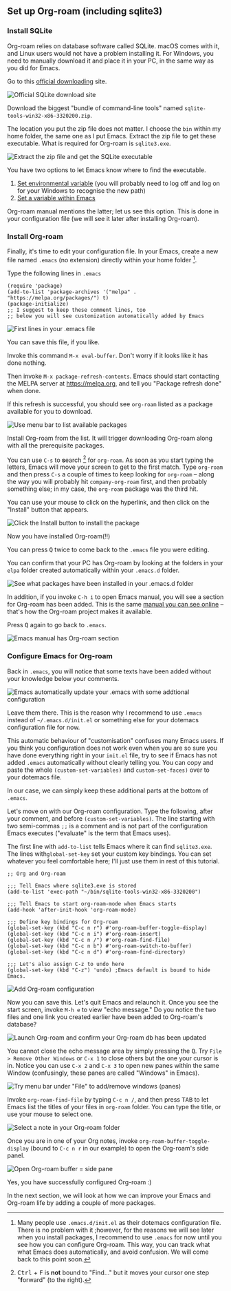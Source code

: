 ## Set up Org-roam (including sqlite3)

### Install SQLite

Org-roam relies on database software called SQLite. macOS comes with it, and Linux users would not have a problem installing it. For Windows, you need to manually download it and place it in your PC, in the same way as you did for Emacs.

Go to this [official downloading](https://sqlite.org/download.html) site.

![Official SQLite download site](images/470bc0411ed1e480faa7b383363f1fc8.png)

Download the biggest "bundle of command-line tools" named `sqlite-tools-win32-x86-3320200.zip`. 

The location you put the zip file does not matter. I choose the `bin` within my home folder, the same one as I put Emacs. Extract the zip file to get these executable. What is required for Org-roam is `sqlite3.exe`.


![Extract the zip file and get the SQLite executable](images/622b7aae61f0e200ee7f21ba14f553d7.png)

You have two options to let Emacs know where to find the executable.

1. [Set environmental variable](https://www.opentechguides.com/how-to/article/windows-10/113/windows-10-set-path.html) (you will probably need to log off and log on for your Windows to recognise the new path)
2. [Set a variable within Emacs](https://org-roam.github.io/org-roam/manual/Post_002dInstallation-Tasks)

Org-roam manual mentions the latter; let us see this option. This is done in your configuration file (we will see it later after installing Org-roam).

### Install Org-roam

Finally, it's time to edit your configuration file. In your Emacs, create a new file named `.emacs` (no extension) directly within your home folder [^1].


[^1]:  Many people use `.emacs.d/init.el` as their dotemacs configuration file. There is no problem with it ;however, for the reasons we will see later when you install packages, I recommend to use `.emacs` for now until you see how you can configure Org-roam. This way, you can track what what Emacs does automatically, and avoid confusion. We will come back to this point soon.

Type the following lines in `.emacs`

```
(require 'package)
(add-to-list 'package-archives '("melpa" . "https://melpa.org/packages/") t)
(package-initialize)
;; I suggest to keep these comment lines, too
;; below you will see customization automatically added by Emacs
```

![First lines in your `.emacs` file](images/63adc0856a0b70728c4f7bd1c40cefb3.png)

You can save this file, if you like. 

Invoke this command `M-x eval-buffer`. Don't worry if it looks like it has done nothing.

Then invoke `M-x package-refresh-contents`.  Emacs should start contacting the MELPA server at https://melpa.org, and tell you "Package refresh done" when done. 

If this refresh is successful, you should see `org-roam` listed as a package available for you to download.

![Use menu bar to list available packages](images/b6527cd363192a493611be0f03dd05e9.png)

Install Org-roam from the list. It will trigger downloading Org-roam along with all the prerequisite packages. 

You can use `C-s` to **s**earch [^2] for `org-roam`. As soon as you start typing the letters, Emacs will move your screen to get to the first match. Type `org-roam` and then press `C-s` a couple of times to keep looking for `org-roam` – along the way you will probably hit `company-org-roam` first, and then probably something else; in my case, the `org-roam` package was the third hit.

You can use your mouse to click on the hyperlink, and then click on the "Install" button that appears.

[^2]: <kbd>Ctrl</kbd> + <kbd>F</kbd> is **not** bound to "Find…" but it moves your cursor one step "**f**orward" (to the right).

![Click the Install button to install the package](images/63bf87d1369927e14c49a44e9123497d.png)

Now you have installed Org-roam(!!)

You can press <kbd>Q</kbd> twice to come back to the `.emacs` file you were editing.

You can confirm that your PC has Org-roam by looking at the folders in your `elpa` folder created automatically within your `.emacs.d` folder.

![See what packages have been installed in your `.emacs.d folder`](images/634716bd2b0482ba5d2504c6e9bd4160.png)

In addition, if you invoke `C-h i` to open Emacs manual, you will see a section for Org-roam has been added. This is the same [manual you can see online](https://org-roam.github.io/org-roam/manual/) – that's how the Org-roam project makes it available.

Press <kbd>Q</kbd> again to go back to `.emacs`.

![Emacs manual has Org-roam section](images/d1f139cf591f3fe3672c52267e6bac86.png)

### Configure Emacs for Org-roam

Back in `.emacs`, you will notice that some texts have been added without your knowledge below your comments.

![Emacs automatically update your `.emacs` with some addtional configuration](images/92981f11b88ce9a9706d3d1e48b65e6b.png)

Leave them there. This is the reason why I recommend to use `.emacs` instead of `~/.emacs.d/init.el` or something else for your dotemacs configuration file for now.

This automatic behaviour of "customisation" confuses many Emacs users. If you think you configuration does not work even when you are so sure you have done everything right in your `init.el` file, try to see if Emacs has not added `.emacs` automatically without clearly telling you. You can copy and paste the whole `(custom-set-variables)` and `custom-set-faces)` over to your dotemacs file. 

In our case, we can simply keep these additional parts at the bottom of `.emacs`.

Let's move on with our Org-roam configuration. Type the following, after your comment, and before `(custom-set-variables)`.  The line starting with two semi-commas `;;` is a comment and is not part of the configuration Emacs executes ("evaluate" is the term that Emacs uses).

The first line with `add-to-list` tells Emacs where it can find `sqlite3.exe`.  The lines with`global-set-key` set your custom key bindings. You can set whatever you feel comfortable here; I'll just use them in rest of this tutorial. 

```
;; Org and Org-roam

;;; Tell Emacs where sqlite3.exe is stored
(add-to-list 'exec-path "~/bin/sqlite-tools-win32-x86-3320200")

;;; Tell Emacs to start org-roam-mode when Emacs starts
(add-hook 'after-init-hook 'org-roam-mode)

;;; Define key bindings for Org-roam
(global-set-key (kbd "C-c n r") #'org-roam-buffer-toggle-display)
(global-set-key (kbd "C-c n i") #'org-roam-insert)
(global-set-key (kbd "C-c n /") #'org-roam-find-file)
(global-set-key (kbd "C-c n b") #'org-roam-switch-to-buffer)
(global-set-key (kbd "C-c n d") #'org-roam-find-directory)

;;; Let's also assign C-z to undo here
(global-set-key (kbd "C-z") 'undo) ;Emacs default is bound to hide Emacs.

```

![Add Org-roam configuration](images/44162dc292c18ef3c8e5475fbf2fd09a.png)

Now you can save this. Let's quit Emacs and relaunch it. Once you see the start screen, invoke `M-h e` to view "echo message." Do you notice the two files and one link you created earlier have been added to Org-roam's database?

![Launch Org-roam and confirm your Org-roam db has been updated](images/1780d79dea3f210c3d50e610241b5f82.png)

You cannot close the echo message area by simply pressing the <kbd>Q</kbd>.  Try `File > Remove Other Windows` or `C-x 1` to close others but the one your cursor is in. Notice you can use `C-x 2` and `C-x 3` to open new panes within the same Window (confusingly, these panes are called "Windows" in Emacs).

![Try menu bar under "File" to add/remove windows (panes)](images/f1e107be7b246f971a36709c3f921dd9.png)

Invoke `org-roam-find-file` by typing `C-c n /`, and then press <kbd>TAB</kbd> to let Emacs list the titles of your files in `org-roam` folder. You can type the title, or use your mouse to select one.

![Select a note in your Org-roam folder](images/e85a879a59c35e5cf3eb19e1e10097bb.png)

Once you are in one of your Org notes, invoke `org-roam-buffer-toggle-display` (bound to `C-c n r` in our example) to open the Org-roam's side panel. 

![Open Org-roam buffer = side pane](images/358582cd3da119c0fd930c4831394f7c.png)

Yes, you have successfully configured Org-roam :)

In the next section, we will look at how we can improve your Emacs and Org-roam life by adding a couple of more packages.
